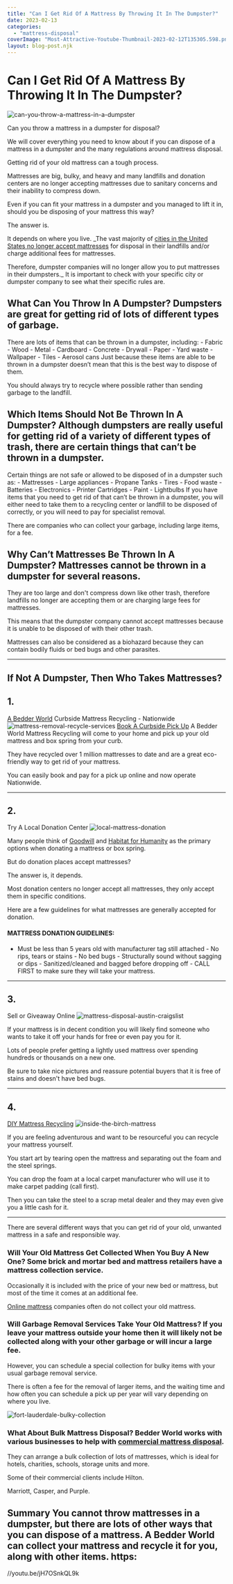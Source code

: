 ```yaml
---
title: "Can I Get Rid Of A Mattress By Throwing It In The Dumpster?"
date: 2023-02-13
categories:
  - "mattress-disposal"
coverImage: "Most-Attractive-Youtube-Thumbnail-2023-02-12T135305.598.png"
layout: blog-post.njk
---
```


# Can I Get Rid Of A Mattress By Throwing It In The Dumpster?

![can-you-throw-a-mattress-in-a-dumpster](/images/blog/Most-Attractive-Youtube-Thumbnail-2023-02-12T135305.598-1024x576.png)

 Can you throw a mattress in a dumpster for disposal?

We will cover everything you need to know about if you can dispose of a mattress in a dumpster and the many regulations around mattress disposal.

Getting rid of your old mattress can a tough process.

Mattresses are big, bulky, and heavy and many landfills and donation centers are no longer accepting mattresses due to sanitary concerns and their inability to compress down.

Even if you can fit your mattress in a dumpster and you managed to lift it in, should you be disposing of your mattress this way?

The answer is.

It depends on where you live. _The vast majority of [cities in the United States no longer accept mattresses](/blog/get-rid-of-a-mattress-in-new-york-city/) for disposal in their landfills and/or charge additional fees for mattresses.

Therefore, dumpster companies will no longer allow you to put mattresses in their dumpsters._ It is important to check with your specific city or dumpster company to see what their specific rules are.

## **What Can You Throw In A Dumpster?** Dumpsters are great for getting rid of lots of different types of garbage.

There are lots of items that can be thrown in a dumpster, including: - Fabric - Wood - Metal - Cardboard - Concrete - Drywall - Paper - Yard waste - Wallpaper - Tiles - Aerosol cans Just because these items are able to be thrown in a dumpster doesn’t mean that this is the best way to dispose of them.

You should always try to recycle where possible rather than sending garbage to the landfill.

## **Which Items Should Not Be Thrown In A Dumpster?** Although dumpsters are really useful for getting rid of a variety of different types of trash, there are certain things that can’t be thrown in a dumpster.

Certain things are not safe or allowed to be disposed of in a dumpster such as: - Mattresses - Large appliances - Propane Tanks - Tires - Food waste - Batteries - Electronics - Printer Cartridges - Paint - Lightbulbs If you have items that you need to get rid of that can’t be thrown in a dumpster, you will either need to take them to a recycling center or landfill to be disposed of correctly, or you will need to pay for specialist removal.

There are companies who can collect your garbage, including large items, for a fee.

## **Why Can’t Mattresses Be Thrown In A Dumpster?** Mattresses cannot be thrown in a dumpster for several reasons.

They are too large and don't compress down like other trash, therefore landfills no longer are accepting them or are charging large fees for mattresses.

This means that the dumpster company cannot accept mattresses because it is unable to be disposed of with their other trash.

Mattresses can also be considered as a biohazard because they can contain bodily fluids or bed bugs and other parasites.

* * *

 ## If Not A Dumpster, Then Who Takes Mattresses?

## 1\.

[A Bedder World](/) Curbside Mattress Recycling - Nationwide ![mattress-removal-recycle-services](/images/blog/Screen-Shot-2022-04-18-at-12.35.36-PM-1024x367.png) [Book A Curbside Pick Up](/) A Bedder World Mattress Recycling will come to your home and pick up your old mattress and box spring from your curb.

They have recycled over 1 million mattresses to date and are a great eco-friendly way to get rid of your mattress.

You can easily book and pay for a pick up online and now operate Nationwide.

* * *

 ## 2\.

Try A Local Donation Center ![local-mattress-donation](/images/blog/Donate-Local-Red-243x300-1.png)

Many people think of [Goodwill](/blog/does-goodwill-take-mattresses-4-alternative-options/) and [Habitat for Humanity](https://www.habitat.org/stories/should-i-donate-habitat-restore) as the primary options when donating a mattress or box spring.

But do donation places accept mattresses?

The answer is, it depends.

Most donation centers no longer accept all mattresses, they only accept them in specific conditions.

Here are a few guidelines for what mattresses are generally accepted for donation.

#### MATTRESS DONATION GUIDELINES:

 - Must be less than 5 years old with manufacturer tag still attached - No rips, tears or stains - No bed bugs - Structurally sound without sagging or dips - Sanitized/cleaned and bagged before dropping off - CALL FIRST to make sure they will take your mattress.

* * *

 ## 3\.

Sell or Giveaway Online ![mattress-disposal-austin-craigslist](/images/blog/Screen-Shot-2019-12-11-at-8.06.07-AM-1024x838.png)

If your mattress is in decent condition you will likely find someone who wants to take it off your hands for free or even pay you for it.

Lots of people prefer getting a lightly used mattress over spending hundreds or thousands on a new one.

Be sure to take nice pictures and reassure potential buyers that it is free of stains and doesn't have bed bugs.

* * *

 ## 4\.

[DIY Mattress Recycling](/blog/how-to-recycle-a-mattress/) ![inside-the-birch-mattress](/images/blog/IMG_4265-2-768x1024.jpeg)

If you are feeling adventurous and want to be resourceful you can recycle your mattress yourself.

You start art by tearing open the mattress and separating out the foam and the steel springs.

You can drop the foam at a local carpet manufacturer who will use it to make carpet padding (call first).

Then you can take the steel to a scrap metal dealer and they may even give you a little cash for it.

* * *

 There are several different ways that you can get rid of your old, unwanted mattress in a safe and responsible way.

### **Will Your Old Mattress Get Collected When You Buy A New One?** Some brick and mortar bed and mattress retailers have a mattress collection service.

Occasionally it is included with the price of your new bed or mattress, but most of the time it comes at an additional fee.

[Online mattress](/blog/is-a-bed-in-a-box-worth-it/) companies often do not collect your old mattress.

### **Will Garbage Removal Services Take Your Old Mattress?** If you leave your mattress outside your home then it will likely not be collected along with your other garbage or will incur a large fee.

However, you can schedule a special collection for bulky items with your usual garbage removal service.

There is often a fee for the removal of larger items, and the waiting time and how often you can schedule a pick up per year will vary depending on where you live.

![fort-lauderdale-bulky-collection](/images/blog/Screen-Shot-2022-05-25-at-8.57.33-AM-1024x721.png)

 ### **What About Bulk Mattress Disposal?** Bedder World works with various businesses to help with [commercial mattress disposal](/commercial/).

They can arrange a bulk collection of lots of mattresses, which is ideal for hotels, charities, schools, storage units and more.

Some of their commercial clients include Hilton.

Marriott, Casper, and Purple.

## **Summary** You cannot throw mattresses in a dumpster, but there are lots of other ways that you can dispose of a mattress. A Bedder World can collect your mattress and recycle it for you, along with other items. https:

//youtu.be/jH7OSnkQL9k 
